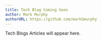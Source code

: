 ```yaml
---
title: Tech Blog Coming Soon
author: Mark Murphy
authorURL: https://github.com/markSmurphy
---
```


Tech Blogs Articles will appear here.
